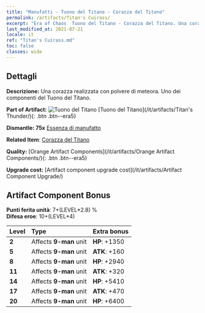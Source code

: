 ```yaml
---
title: "Manufatti - Tuono del Titano - Corazza del Titano"
permalink: /artifacts/Titan's Cuirass/
excerpt: "Era of Chaos  Tuono del Titano - Corazza del Titano. Una corazza realizzata con polvere di meteora. Uno dei componenti del Tuono del Titano."
last_modified_at: 2021-07-21
locale: it
ref: "Titan's Cuirass.md"
toc: false
classes: wide
---
```




## Dettagli

 **Descrizione:** Una corazza realizzata con polvere di meteora. Uno dei componenti del Tuono del Titano.

 **Part of Artifact:** ![Tuono del Titano](/images/t/icon_artifact_42.png) [Tuono del Titano](/it/artifacts/Titan's Thunder/){: .btn .btn--era5}

 **Dismantle: 75x** [Essenza di manufatto](/ItemsIT/con_905/)

 **Related Item**: [Corazza del Titano](/ItemsIT/art_159/)

 **Quality:** [Orange Artifact Components](/it/artifacts/Orange Artifact Components/){: .btn .btn--era5}

 **Upgrade cost:** [Artifact component upgrade cost](/it/artifacts/Artifact Component Upgrade/)

## Artifact Component Bonus

  **Punti ferita unità**: 7+(LEVEL\*2.8) %<br/>**Difesa eroe**: 10+(LEVEL\*4)

  |  Level  | Type |    Extra bonus  | 
  |:--------|:-----|:----------------| 
  | **2** | Affects **9-man** unit | **HP**: +1350 | 
  | **5** | Affects **9-man** unit | **ATK**: +160 | 
  | **8** | Affects **9-man** unit | **HP**: +2940 | 
  | **11** | Affects **9-man** unit | **ATK**: +320 | 
  | **14** | Affects **9-man** unit | **HP**: +5410 | 
  | **17** | Affects **9-man** unit | **ATK**: +470 | 
  | **20** | Affects **9-man** unit | **HP**: +6400 | 
